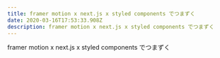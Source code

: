 ```yaml
---
title: framer motion x next.js x styled components でつまずく
date: 2020-03-16T17:53:33.908Z
description: framer motion x next.js x styled components でつまずく
---
```

framer motion x next.js x styled components でつまずく
